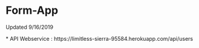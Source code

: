 # Form-App

<p>Updated 9/16/2019</p>
<p>* API Webservice : https://limitless-sierra-95584.herokuapp.com/api/users</p>

